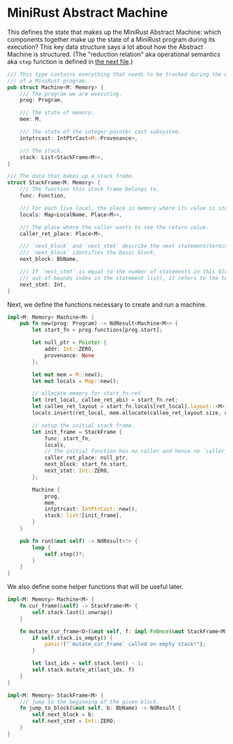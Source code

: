 # MiniRust Abstract Machine

This defines the state that makes up the MiniRust Abstract Machine:
which components together make up the state of a MiniRust program during its execution?
This key data structure says a lot about how the Abstract Machine is structured.
(The "reduction relation" aka operational semantics aka `step` function is defined in [the next file](step.md).)

```rust
/// This type contains everything that needs to be tracked during the execution
/// of a MiniRust program.
pub struct Machine<M: Memory> {
    /// The program we are executing.
    prog: Program,

    /// The state of memory.
    mem: M,

    /// The state of the integer-pointer cast subsystem.
    intptrcast: IntPtrCast<M::Provenance>,

    /// The stack.
    stack: List<StackFrame<M>>,
}

/// The data that makes up a stack frame.
struct StackFrame<M: Memory> {
    /// The function this stack frame belongs to.
    func: Function,

    /// For each live local, the place in memory where its value is stored.
    locals: Map<LocalName, Place<M>>,

    /// The place where the caller wants to see the return value.
    caller_ret_place: Place<M>,

    /// `next_block` and `next_stmt` describe the next statement/terminator to execute (the "program counter").
    /// `next_block` identifies the basic block,
    next_block: BbName,

    /// If `next_stmt` is equal to the number of statements in this block (an
    /// out-of-bounds index in the statement list), it refers to the terminator.
    next_stmt: Int,
}
```

Next, we define the functions necessary to create and run a machine.

```rust
impl<M: Memory> Machine<M> {
    pub fn new(prog: Program) -> NdResult<Machine<M>> {
        let start_fn = prog.functions[prog.start];

        let null_ptr = Pointer {
            addr: Int::ZERO,
            provenance: None
        };

        let mut mem = M::new();
        let mut locals = Map::new();

        // allocate memory for start_fn.ret
        let (ret_local, callee_ret_abi) = start_fn.ret;
        let callee_ret_layout = start_fn.locals[ret_local].layout::<M>();
        locals.insert(ret_local, mem.allocate(callee_ret_layout.size, callee_ret_layout.align)?);

        // setup the initial stack frame.
        let init_frame = StackFrame {
            func: start_fn,
            locals,
            // The initial function has no caller and hence no `caller_ret_place`.
            caller_ret_place: null_ptr,
            next_block: start_fn.start,
            next_stmt: Int::ZERO,
        };

        Machine {
            prog,
            mem,
            intptrcast: IntPtrCast::new(),
            stack: list![init_frame],
        }
    }

    pub fn run(&mut self) -> NdResult<!> {
        loop {
            self.step()?;
        }
    }
}
```

We also define some helper functions that will be useful later.

```rust
impl<M: Memory> Machine<M> {
    fn cur_frame(&self) -> StackFrame<M> {
        self.stack.last().unwrap()
    }

    fn mutate_cur_frame<O>(&mut self, f: impl FnOnce(&mut StackFrame<M>) -> O) -> O {
        if self.stack.is_empty() {
            panic!("`mutate_cur_frame` called on empty stack!");
        }

        let last_idx = self.stack.len() - 1;
        self.stack.mutate_at(last_idx, f)
    }
}

impl<M: Memory> StackFrame<M> {
    /// jump to the beginning of the given block.
    fn jump_to_block(&mut self, b: BbName) -> NdResult {
        self.next_block = b;
        self.next_stmt = Int::ZERO;
    }
}
```
